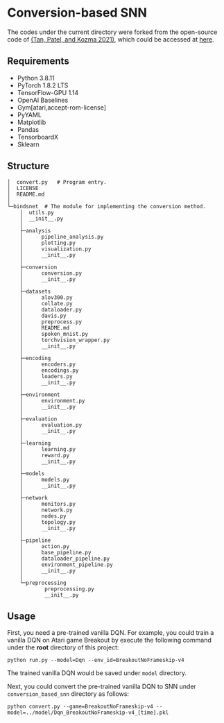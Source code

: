 # Conversion-based SNN

The codes under the current directory were forked from the open-source code of [(Tan,  Patel,  and  Kozma 2021)](https://ojs.aaai.org/index.php/AAAI/article/view/17180), which could be accessed at [here](https://github.com/WeihaoTan/bindsnet-1).

## Requirements

- Python 3.8.11
- PyTorch 1.8.2 LTS
- TensorFlow-GPU 1.14
- OpenAI Baselines
- Gym[atari,accept-rom-license]
- PyYAML
- Matplotlib
- Pandas
- TensorboardX
- Sklearn

## Structure

```
│  convert.py	# Program entry.
│  LICENSE
│  README.md
│
└─bindsnet	# The module for implementing the conversion method.
    │  utils.py
    │  __init__.py
    │
    ├─analysis
    │      pipeline_analysis.py
    │      plotting.py
    │      visualization.py
    │      __init__.py
    │
    ├─conversion
    │      conversion.py
    │      __init__.py
    │
    ├─datasets
    │      alov300.py
    │      collate.py
    │      dataloader.py
    │      davis.py
    │      preprocess.py
    │      README.md
    │      spoken_mnist.py
    │      torchvision_wrapper.py
    │      __init__.py
    │
    ├─encoding
    │      encoders.py
    │      encodings.py
    │      loaders.py
    │      __init__.py
    │
    ├─environment
    │      environment.py
    │      __init__.py
    │
    ├─evaluation
    │      evaluation.py
    │      __init__.py
    │
    ├─learning
    │      learning.py
    │      reward.py
    │      __init__.py
    │
    ├─models
    │      models.py
    │      __init__.py
    │
    ├─network
    │      monitors.py
    │      network.py
    │      nodes.py
    │      topology.py
    │      __init__.py
    │
    ├─pipeline
    │      action.py
    │      base_pipeline.py
    │      dataloader_pipeline.py
    │      environment_pipeline.py
    │      __init__.py
    │
    └─preprocessing
            preprocessing.py
            __init__.py
```

## Usage

First, you need a pre-trained vanilla DQN. For example, you could train a vanilla DQN on Atari game Breakout by execute the following command under the **root** directory of this project:

```
python run.py --model=Dqn --env_id=BreakoutNoFrameskip-v4
```

The trained vanilla DQN would be saved under `model` directory.

Next, you could convert the pre-trained vanilla DQN to SNN under `conversion_based_snn` directory as follows:

```
python convert.py --game=BreakoutNoFrameskip-v4 --model=../model/Dqn_BreakoutNoFrameskip-v4_[time].pkl
```

